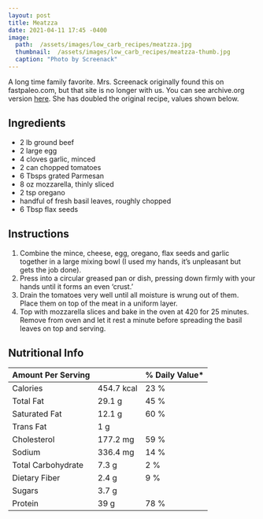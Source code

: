 ```yaml
---
layout: post
title: Meatzza
date: 2021-04-11 17:45 -0400
image: 
  path:  /assets/images/low_carb_recipes/meatzza.jpg
  thumbnail:  /assets/images/low_carb_recipes/meatzza-thumb.jpg 
  caption: "Photo by Screenack"
---
```


A long time family favorite. Mrs. Screenack originally found this on fastpaleo.com, but that site is no longer with us. You can see archive.org version [here](https://web.archive.org/web/20150329084558/http://fastpaleo.com/recipe/meatzza/). She has doubled the original recipe, values shown below.

## Ingredients
* 2 lb ground beef
* 2 large egg
* 4 cloves garlic, minced
* 2 can chopped tomatoes
* 6 Tbsps grated Parmesan
* 8 oz mozzarella, thinly sliced
* 2 tsp oregano
* handful of fresh basil leaves, roughly chopped
* 6 Tbsp flax seeds

## Instructions

1. Combine the mince, cheese, egg, oregano, flax seeds and garlic together in a large mixing bowl (I used my hands, it’s unpleasant but gets the job done).
1. Press into a circular greased pan or dish, pressing down firmly with your hands until it forms an even ‘crust.’ 
1. Drain the tomatoes very well until all moisture is wrung out of them. Place them on top of the meat in a uniform layer.
1. Top with mozzarella slices and bake in the oven at 420 for 25 minutes.
Remove from oven and let it rest a minute before spreading the basil leaves on top and serving.

## Nutritional Info

| Amount Per Serving |            | % Daily Value* |
|--------------------|------------|----------------|
| Calories           | 454.7 kcal | 23 %           |
| Total Fat          | 29.1 g     | 45 %           |
| Saturated Fat      | 12.1 g     | 60 %           |
| Trans Fat          | 1 g        |                |
| Cholesterol        | 177.2 mg   | 59 %           |
| Sodium             | 336.4 mg   | 14 %           |
| Total Carbohydrate | 7.3 g      | 2 %            |
| Dietary Fiber      | 2.4 g      | 9 %            |
| Sugars             | 3.7 g      |                |
| Protein            | 39 g       | 78 %           |

